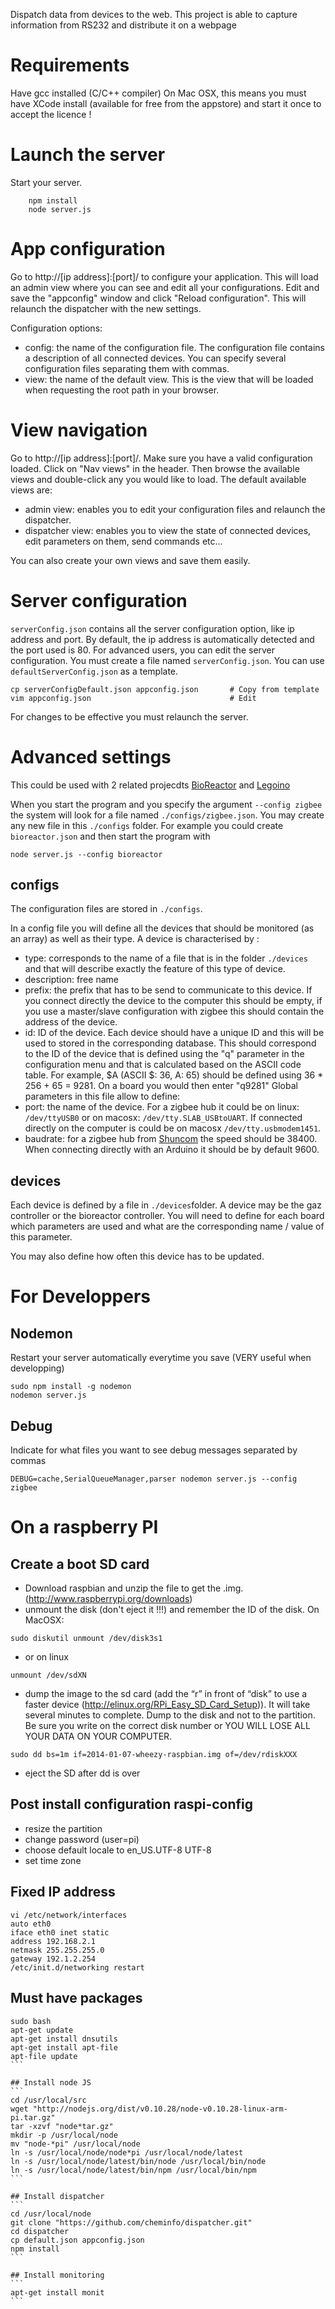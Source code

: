 Dispatch data from devices to the web. This project is able to capture information from RS232 and distribute it on a webpage

Requirements
========
Have gcc installed (C/C++ compiler)
On Mac OSX, this means you must have XCode install (available for free from the appstore) and start it once to accept the licence !

Launch the server
=======
Start your server.

```
    npm install
    node server.js
```

App configuration
==============
Go to http://[ip address]:[port]/ to configure your application. This will load an admin view where you can see and edit all your configurations. Edit and save the "appconfig" window and click "Reload configuration". This will relaunch the dispatcher with the new settings.

Configuration options:
* config: the name of the configuration file. The configuration file contains a description of all connected devices. You can specify several configuration files separating them with commas.
* view: the name of the default view. This is the view that will be loaded when requesting the root path in your browser.

View navigation
=============
Go to http://[ip address]:[port]/. Make sure you have a valid configuration loaded. Click on "Nav views" in the header. Then browse the available views and double-click any you would like to load. The default available views are:
* admin view: enables you to edit your configuration files and relaunch the dispatcher.
* dispatcher view: enables you to view the state of connected devices, edit parameters on them, send commands etc...

You can also create your own views and save them easily.

Server configuration
=========
```serverConfig.json``` contains all the server configuration option, like ip address and port. By default, the ip address is automatically detected and the port used is 80.
For advanced users, you can edit the server configuration. You must create a file named ```serverConfig.json```. You can use ```defaultServerConfig.json``` as a template.

```
cp serverConfigDefault.json appconfig.json       # Copy from template
vim appconfig.json                               # Edit
```

For changes to be effective you must relaunch the server.


Advanced settings
=================

This could be used with 2 related projecdts [BioReactor](https://github.com/bioreactor) and [Legoino](https://github.com/lpatiny/legoino)

When you start the program and you specify the argument ``--config zigbee`` the system will look for a file named ``./configs/zigbee.json``.
You may create any new file in this ``./configs`` folder. For example you could create ``bioreactor.json`` and then start the program with 
```
node server.js --config bioreactor
```

## configs

The configuration files are stored in ``./configs``.

In a config file you will define all the devices that should be monitored (as an array) as well as their type. A device is characterised by :
* type: corresponds to the name of a file that is in the folder ``./devices`` and that will describe exactly the feature of this type of device.
* description: free name
* prefix: the prefix that has to be send to communicate to this device. If you connect directly the device to the computer this should be empty, if you use a master/slave configuration with zigbee this should contain the address of the device.
* id: ID of the device. Each device should have a unique ID and this will be used to stored in the corresponding database. This should correspond to the ID of the device that is defined using the "q" parameter in the configuration menu and that is calculated based on the ASCII code table. For example, $A (ASCII $: 36, A: 65) should be defined using 36 * 256 + 65 = 9281. On a board you would then enter "q9281"
Global parameters in this file allow to define:
* port: the name of the device. For a zigbee hub it could be on linux: ``/dev/ttyUSB0`` or on macosx: ``/dev/tty.SLAB_USBtoUART``. If connected directly on the computer is could be on macosx ``/dev/tty.usbmodem1451``.
* baudrate: for a zigbee hub from [Shuncom](http://www.shuncomwireless.com/) the speed should be 38400. When connecting directly with an Arduino it should be by default 9600.

## devices

Each device is defined by a file in ``./devices``folder. A device may be the gaz controller or the bioreactor controller. You will need to define for each board which parameters are used and what are the corresponding name / value of this parameter.

You may also define how often this device has to be updated.

For Developpers
===============

## Nodemon
Restart your server automatically everytime you save (VERY useful when developping)
```
sudo npm install -g nodemon
nodemon server.js
```

## Debug
Indicate for what files you want to see debug messages separated by commas
```
DEBUG=cache,SerialQueueManager,parser nodemon server.js --config zigbee
```

On a raspberry PI
=================

## Create a boot SD card

* Download raspbian and unzip the file to get the .img. (http://www.raspberrypi.org/downloads)
* unmount the disk (don't eject it !!!) and remember the ID of the disk. On MacOSX:
```
sudo diskutil unmount /dev/disk3s1
```
* or on linux
```
unmount /dev/sdXN
```
* dump the image to the sd card (add the “r” in front of “disk” to use a faster device (http://elinux.org/RPi_Easy_SD_Card_Setup)). It will take several minutes to complete. Dump to the disk and not to the partition. Be sure you write on the correct disk number or YOU WILL LOSE ALL YOUR DATA ON YOUR COMPUTER.
```
sudo dd bs=1m if=2014-01-07-wheezy-raspbian.img of=/dev/rdiskXXX
```
* eject the SD after dd is over

## Post install configuration raspi-config

* resize the partition
* change password (user=pi)
* choose default locale to en_US.UTF-8 UTF-8
* set time zone

## Fixed IP address

```
vi /etc/network/interfaces
auto eth0
iface eth0 inet static
address 192.168.2.1
netmask 255.255.255.0
gateway 192.1.2.254
/etc/init.d/networking restart
```

## Must have packages
````
sudo bash
apt-get update
apt-get install dnsutils
apt-get install apt-file
apt-file update
```

## Install node JS
```
cd /usr/local/src
wget "http://nodejs.org/dist/v0.10.28/node-v0.10.28-linux-arm-pi.tar.gz"
tar -xzvf "node*tar.gz"
mkdir -p /usr/local/node
mv "node-*pi" /usr/local/node
ln -s /usr/local/node/node*pi /usr/local/node/latest
ln -s /usr/local/node/latest/bin/node /usr/local/bin/node
ln -s /usr/local/node/latest/bin/npm /usr/local/bin/npm
```

## Install dispatcher
```
cd /usr/local/node
git clone "https://github.com/cheminfo/dispatcher.git"
cd dispatcher
cp default.json appconfig.json
npm install
```

## Install monitoring
```
apt-get install monit
```









